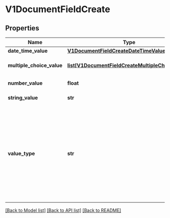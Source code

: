 # V1DocumentFieldCreate

## Properties
Name | Type | Description | Notes
------------ | ------------- | ------------- | -------------
**date_time_value** | [**V1DocumentFieldCreateDateTimeValue**](V1DocumentFieldCreateDateTimeValue.md) |  | [optional] 
**multiple_choice_value** | [**list[V1DocumentFieldCreateMultipleChoiceValue]**](V1DocumentFieldCreateMultipleChoiceValue.md) | The value of a &#x60;ValueType_MultipleChoice&#x60; field. | [optional] 
**number_value** | **float** | The value of a &#x60;ValueType_Number&#x60; field. | [optional] 
**string_value** | **str** | The value of a &#x60;ValueType_String&#x60; field. | [optional] 
**value_type** | **str** | The type of this field. Valid values: &#x60;ValueType_Number&#x60;, &#x60;ValueType_String&#x60;, &#x60;ValueType_Photo&#x60;, &#x60;ValueType_MultipleChoice&#x60;, &#x60;ValueType_Signature&#x60;, &#x60;ValueType_DateTime&#x60;. When creating documents via API, only &#x60;ValueType_Number&#x60;, &#x60;ValueType_String&#x60;, &#x60;ValueType_MultipleChoice&#x60;, and &#x60;ValueType_DateTime&#x60; are accepted. | 

[[Back to Model list]](../README.md#documentation-for-models) [[Back to API list]](../README.md#documentation-for-api-endpoints) [[Back to README]](../README.md)


